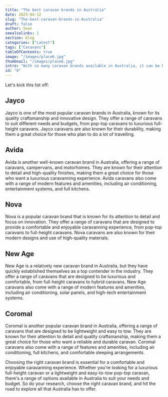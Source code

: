 ```yaml
---
title: "The best caravan brands in Australia"
date: 2023-04-12
slug: "The-best-caravan-brands-in-Australia"
draft: false
author: Sean
seealsolinks: 1
section: blog
categories: ["Latest"]
tags: ["Caravans"]
tableOfContents: true
image: "/images/place6.jpg"
thumbnail: "/images/place6.jpg"
intro: "With so many caravan brands available in Australia, it can be hard to know which ones are worth considering. In this post, we'll take a closer look at some of the best caravan brands in Australia."
id: "8"
---
```


Let's kick this list off:

## Jayco

Jayco is one of the most popular caravan brands in Australia, known for its quality craftsmanship and innovative design. They offer a range of caravans to suit different needs and budgets, from pop-top caravans to luxurious full-height caravans. Jayco caravans are also known for their durability, making them a great choice for those who plan to do a lot of travelling.

## Avida

Avida is another well-known caravan brand in Australia, offering a range of caravans, campervans, and motorhomes. They are known for their attention to detail and high-quality finishes, making them a great choice for those who want a luxurious caravanning experience. Avida caravans also come with a range of modern features and amenities, including air conditioning, entertainment systems, and full kitchens.

## Nova

Nova is a popular caravan brand that is known for its attention to detail and focus on innovation. They offer a range of caravans that are designed to provide a comfortable and enjoyable caravanning experience, from pop-top caravans to full-height caravans. Nova caravans are also known for their modern designs and use of high-quality materials.

## New Age

New Age is a relatively new caravan brand in Australia, but they have quickly established themselves as a top contender in the industry. They offer a range of caravans that are designed to be luxurious and comfortable, from full-height caravans to hybrid caravans. New Age caravans also come with a range of modern features and amenities, including air conditioning, solar panels, and high-tech entertainment systems.

## Coromal

Coromal is another popular caravan brand in Australia, offering a range of caravans that are designed to be lightweight and easy to tow. They are known for their attention to detail and quality craftsmanship, making them a great choice for those who want a reliable and durable caravan. Coromal caravans also come with a range of features and amenities, including air conditioning, full kitchens, and comfortable sleeping arrangements.

Choosing the right caravan brand is essential for a comfortable and enjoyable caravanning experience. Whether you're looking for a luxurious full-height caravan or a lightweight and easy-to-tow pop-top caravan, there's a range of options available in Australia to suit your needs and budget. So do your research, choose the right caravan brand, and hit the road to explore all that Australia has to offer.
